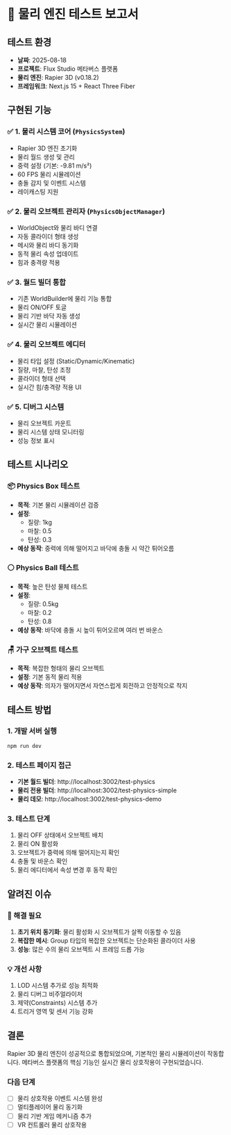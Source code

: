 # 🔬 물리 엔진 테스트 보고서

## 테스트 환경
- **날짜**: 2025-08-18
- **프로젝트**: Flux Studio 메타버스 플랫폼
- **물리 엔진**: Rapier 3D (v0.18.2)
- **프레임워크**: Next.js 15 + React Three Fiber

## 구현된 기능

### ✅ 1. 물리 시스템 코어 (`PhysicsSystem`)
- Rapier 3D 엔진 초기화
- 물리 월드 생성 및 관리
- 중력 설정 (기본: -9.81 m/s²)
- 60 FPS 물리 시뮬레이션
- 충돌 감지 및 이벤트 시스템
- 레이캐스팅 지원

### ✅ 2. 물리 오브젝트 관리자 (`PhysicsObjectManager`)
- WorldObject와 물리 바디 연결
- 자동 콜라이더 형태 생성
- 메시와 물리 바디 동기화
- 동적 물리 속성 업데이트
- 힘과 충격량 적용

### ✅ 3. 월드 빌더 통합
- 기존 WorldBuilder에 물리 기능 통합
- 물리 ON/OFF 토글
- 물리 기반 바닥 자동 생성
- 실시간 물리 시뮬레이션

### ✅ 4. 물리 오브젝트 에디터
- 물리 타입 설정 (Static/Dynamic/Kinematic)
- 질량, 마찰, 탄성 조정
- 콜라이더 형태 선택
- 실시간 힘/충격량 적용 UI

### ✅ 5. 디버그 시스템
- 물리 오브젝트 카운트
- 물리 시스템 상태 모니터링
- 성능 정보 표시

## 테스트 시나리오

### 📦 Physics Box 테스트
- **목적**: 기본 물리 시뮬레이션 검증
- **설정**: 
  - 질량: 1kg
  - 마찰: 0.5
  - 탄성: 0.3
- **예상 동작**: 중력에 의해 떨어지고 바닥에 충돌 시 약간 튀어오름

### ⚪ Physics Ball 테스트
- **목적**: 높은 탄성 물체 테스트
- **설정**:
  - 질량: 0.5kg
  - 마찰: 0.2
  - 탄성: 0.8
- **예상 동작**: 바닥에 충돌 시 높이 튀어오르며 여러 번 바운스

### 🪑 가구 오브젝트 테스트
- **목적**: 복잡한 형태의 물리 오브젝트
- **설정**: 기본 동적 물리 적용
- **예상 동작**: 의자가 떨어지면서 자연스럽게 회전하고 안정적으로 착지

## 테스트 방법

### 1. 개발 서버 실행
```bash
npm run dev
```

### 2. 테스트 페이지 접근
- **기본 월드 빌더**: http://localhost:3002/test-physics
- **물리 전용 빌더**: http://localhost:3002/test-physics-simple
- **물리 데모**: http://localhost:3002/test-physics-demo

### 3. 테스트 단계
1. 물리 OFF 상태에서 오브젝트 배치
2. 물리 ON 활성화
3. 오브젝트가 중력에 의해 떨어지는지 확인
4. 충돌 및 바운스 확인
5. 물리 에디터에서 속성 변경 후 동작 확인

## 알려진 이슈

### 🔧 해결 필요
1. **초기 위치 동기화**: 물리 활성화 시 오브젝트가 살짝 이동할 수 있음
2. **복잡한 메시**: Group 타입의 복잡한 오브젝트는 단순화된 콜라이더 사용
3. **성능**: 많은 수의 물리 오브젝트 시 프레임 드롭 가능

### 💡 개선 사항
1. LOD 시스템 추가로 성능 최적화
2. 물리 디버그 비주얼라이저
3. 제약(Constraints) 시스템 추가
4. 트리거 영역 및 센서 기능 강화

## 결론

Rapier 3D 물리 엔진이 성공적으로 통합되었으며, 기본적인 물리 시뮬레이션이 작동합니다. 
메타버스 플랫폼의 핵심 기능인 실시간 물리 상호작용이 구현되었습니다.

### 다음 단계
- [ ] 물리 상호작용 이벤트 시스템 완성
- [ ] 멀티플레이어 물리 동기화
- [ ] 물리 기반 게임 메커니즘 추가
- [ ] VR 컨트롤러 물리 상호작용